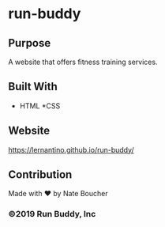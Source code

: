 # run-buddy

## Purpose
A website that offers fitness training services.

## Built With
* HTML
*CSS

## Website
https://lernantino.github.io/run-buddy/

## Contribution
Made with ❤️ by Nate Boucher
### ©️2019 Run Buddy, Inc 
